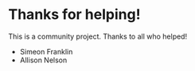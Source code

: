 # Thanks for helping!

This is a community project. Thanks to all who helped!

* Simeon Franklin
* Allison Nelson